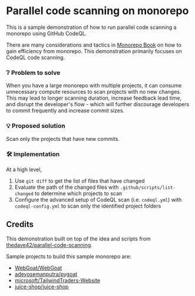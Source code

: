 # Parallel code scanning on monorepo

This is a sample demonstration of how to run parallel code scanning a monorepo using GitHub CodeQL.

There are many considerations and tactics in [Monorepo Book](https://monorepo-book.github.io/) on how to gain efficiency from monorepo. This demonstration primarily focuses on CodeQL code scanning.

### :grey_question: Problem to solve

When you have a large monorepo with multiple projects, it can consume unnecessary compute resources to scan projects with no new changes. This may lead to longer scanning duration, increase feedback lead time, and disrupt the developer's flow - which will further discourage developers to commit frequently and increase commit sizes.

### :bulb: Proposed solution

Scan only the projects that have new commits.

### :hammer_and_wrench: Implementation

At a high level,

1. Use `git diff` to get the list of files that have changed
2. Evaluate the path of the changed files with `.github/scripts/list-changed` to determine which projects to scan
3. Configure the advanced setup of CodeQL scan (i.e. `codeql.yml`) with `codeql-config.yml` to scan only the identified project folders

## Credits

This demonstration built on top of the idea and scripts from [thedave42/parallel-code-scanning](https://github.com/thedave42/parallel-code-scanning).

Sample projects to build this sample monorepo are:

- [WebGoat/WebGoat](https://github.com/WebGoat/WebGoat)
- [adeyosemanputra/pygoat](https://github.com/adeyosemanputra/pygoat)
- [microsoft/TailwindTraders-Website](https://github.com/microsoft/TailwindTraders-Website)
- [juice-shop/juice-shop](https://github.com/juice-shop/juice-shop)
